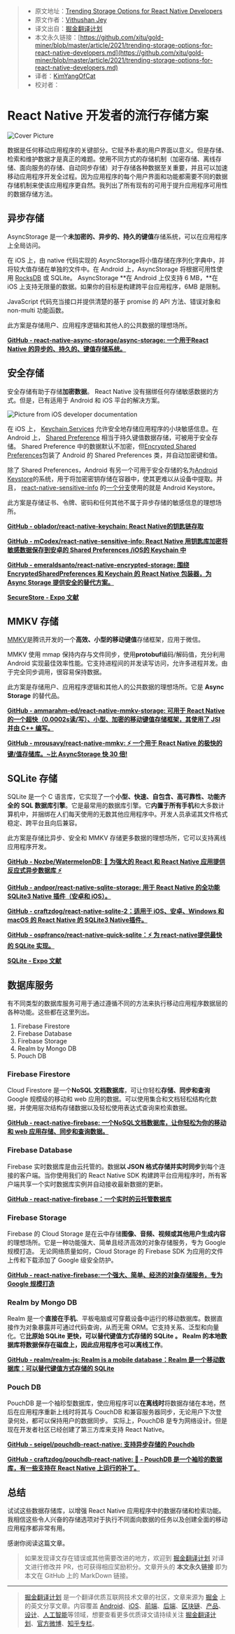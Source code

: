 > - 原文地址：[Trending Storage Options for React Native Developers](https://javascript.plainenglish.io/trending-storage-options-for-react-native-developers-8671fbffb686)
> - 原文作者：[Vithushan Jey](https://medium.com/@vithushjeytharma)
> - 译文出自：[掘金翻译计划](https://github.com/xitu/gold-miner)
> - 本文永久链接：[https://github.com/xitu/gold-miner/blob/master/article/2021/trending-storage-options-for-react-native-developers.md](https://github.com/xitu/gold-miner/blob/master/article/2021/trending-storage-options-for-react-native-developers.md)
> - 译者：[KimYangOfCat](https://github.com/KimYangOfCat)
> - 校对者：

# React Native 开发者的流行存储方案

![Cover Picture](https://cdn-images-1.medium.com/max/4480/1*4L_oTx-TV7euxNgR-_8w9A.png)

数据是任何移动应用程序的关键部分。它赋予朴素的用户界面以意义。但是存储、检索和维护数据才是真正的难题。使用不同方式的存储机制（加密存储、离线存储、面向服务的存储、自动同步存储）对于存储各种数据至关重要，并且可以加速移动应用程序开发全过程。因为应用程序的每个用户界面和功能都需要不同的数据存储机制来使该应用程序更自然。我列出了所有现有的可用于提升应用程序可用性的数据存储方法。

## 异步存储

AsyncStorage 是一个**未加密的、异步的、持久的键值**存储系统，可以在应用程序上全局访问。

在 iOS 上，由 native 代码实现的 AsyncStorage将小值存储在序列化字典中，并将较大值存储在单独的文件中。在 Android 上，AsyncStorage 将根据可用性使用 [RocksDB](http://rocksdb.org/) 或 SQLite。 AsyncStorage **在 Android 上仅支持 6 MB，**在 iOS 上支持无限量的数据。如果你的目标是构建跨平台应用程序，6MB 是限制。

JavaScript 代码充当接口并提供清楚的基于 promise 的 API 方法、错误对象和 non-multi 功能函数。

此方案是存储用户、应用程序逻辑和其他人的公共数据的理想场所。

[**GitHub - react-native-async-storage/async-storage: 一个用于React Native 的异步的、持久的、键值存储系统。**](https://github.com/react-native-async-storage/async-storage)

## 安全存储

安全存储有助于存储**加密数据**。 React Native 没有捆绑任何存储敏感数据的方式。但是，已有适用于 Android 和 iOS 平台的解决方案。

![Picture from iOS developer documentation](https://cdn-images-1.medium.com/max/2000/1*rQu7_2pJ0VwNqOMe92rbCA.png)

在 iOS 上， [Keychain Services](https://developer.apple.com/documentation/security/keychain_services) 允许安全地存储应用程序的小块敏感信息。在 Android 上， [Shared Preference](https://developer.android.com/reference/android/content/SharedPreferences) 相当于持久键值数据存储，可被用于安全存储。 Shared Preference 中的数据默认不加密，但[Encrypted Shared Preferences](https://developer.android.com/topic/security/data)包装了 Android 的 Shared Preferences 类，并自动加密键和值。

除了 Shared Preferences，Android 有另一个可用于安全存储的名为[Android Keystore](https://developer.android.com/training/articles/keystore)的系统，用于将加密密钥存储在容器中，使其更难以从设备中提取。并且， [react-native-sensitive-info](https://github.com/mCodex/react-native-sensitive-info) 的[一个分支](https://github.com/mCodex/react-native-sensitive-info/tree/keystore)使用的就是 Android Keystore。

此方案是存储证书、令牌、密码和任何其他不属于异步存储的敏感信息的理想场所。

[**GitHub - oblador/react-native-keychain: React Native的钥匙链存取**](https://github.com/oblador/react-native-keychain)

[**GitHub - mCodex/react-native-sensitive-info: React Native 用钥匙库加密将敏感数据保存到安卓的 Shared Preferences /iOS的 Keychain 中**](https://github.com/mCodex/react-native-sensitive-info)

[**GitHub - emeraldsanto/react-native-encrypted-storage: 围绕EncryptedSharedPreferences 和 Keychain 的 React Native 包装器，为 Async Storage 提供安全的替代方案。**](https://github.com/emeraldsanto/react-native-encrypted-storage)

[**SecureStore - Expo 文献**](https://docs.expo.io/versions/latest/sdk/securestore/)

## MMKV 存储

[MMKV](https://github.com/Tencent/MMKV)是腾讯开发的一个**高效、小型的移动键值**存储框架，应用于微信。

MMKV 使用 mmap 保持内存与文件同步，使用**protobuf**编码/解码值，充分利用 Android 实现最佳效率性能。它支持进程间的并发读写访问，允许多进程并发。由于完全同步调用，很容易保持数据。

此方案是存储用户、应用程序逻辑和其他人的公共数据的理想场所。它是 **Async Storage** 的替代品。

[**GitHub - ammarahm-ed/react-native-mmkv-storage: 可用于 React Native 的一个超快（0.0002s读/写）、小型、加密的移动键值存储框架，其使用了 JSI 并由 C++ 编写。**](https://github.com/ammarahm-ed/react-native-mmkv-storage)

[**GitHub - mrousavy/react-native-mmkv: ⚡️ 一个用于 React Native 的极快的键/值存储库。~比 AsyncStorage 快 30 倍!**](https://github.com/mrousavy/react-native-mmkv)

## SQLite 存储

SQLite 是一个 C 语言库，它实现了一个**小型、快速、自包含、高可靠性、功能齐全的 SQL 数据库引擎**。它是最常用的数据库引擎。它**内置于所有手机**和大多数计算机中，并捆绑在人们每天使用的无数其他应用程序中。开发人员承诺其文件格式稳定、跨平台且向后兼容。

此方案是存储比异步、安全和 MMKV 存储更多数据的理想场所，它可以支持离线应用程序开发。

[**GitHub - Nozbe/WatermelonDB: 🍉 为强大的 React 和 React Native 应用提供反应式异步数据库 ⚡️**](https://github.com/Nozbe/WatermelonDB)

[**GitHub - andpor/react-native-sqlite-storage: 用于 React Native 的全功能 SQLite3 Native 插件（安卓和 iOS）。**](https://github.com/andpor/react-native-sqlite-storage)

[**GitHub - craftzdog/react-native-sqlite-2：适用于 iOS、安卓、Windows 和 macOS 的 React Native 的 SQLite3 Native插件。**](https://github.com/craftzdog/react-native-sqlite-2)

[**GitHub - ospfranco/react-native-quick-sqlite：⚡️ 为 react-native提供最快的 SQLite 实现。**](https://github.com/ospfranco/react-native-quick-sqlite)

[**SQLite - Expo 文献**](https://docs.expo.dev/versions/v42.0.0/sdk/sqlite/)

## 数据库服务

有不同类型的数据库服务可用于通过遵循不同的方法来执行移动应用程序数据层的各种功能。这些都在这里列出。

1. Firebase Firestore
2. Firebase Database
3. Firebase Storage
4. Realm by Mongo DB
5. Pouch DB

### Firebase Firestore

Cloud Firestore 是一个**NoSQL 文档数据库**，可让你轻松**存储、同步和查询**Google 规模级的移动和 web 应用的数据。可以使用集合和文档轻松结构化数据，并使用层次结构存储数据以及轻松使用表达式查询来检索数据。

[**GitHub - react-native-firebase: 一个NoSQL文档数据库，让你轻松为你的移动和 web 应用存储、同步和查询数据。**](https://github.com/invertase/react-native-firebase/tree/master/packages/firestore)

### Firebase Database

Firebase 实时数据库是由云托管的。数据**以 JSON 格式存储并实时同步**到每个连接的客户端。当你使用我们的 React Native SDK 构建跨平台应用程序时，所有客户端共享一个实时数据库实例并自动接收最新数据的更新。

[**GitHub - react-native-firebase：一个实时的云托管数据库**](https://github.com/invertase/react-native-firebase/tree/master/packages/database)

### Firebase Storage

Firebase 的 Cloud Storage 是在云中存储**图像、音频、视频或其他用户生成内容**的理想场所。它是一种功能强大、简单且经济高效的对象存储服务，专为 Google 规模打造。 无论网络质量如何，Cloud Storage 的 Firebase SDK 为应用的文件上传和下载添加了 Google 级安全防护。

[**GitHub - react-native-firebase:一个强大、简单、经济的对象存储服务，专为 Google 规模打造**](https://github.com/invertase/react-native-firebase/tree/master/packages/storage)

### Realm by Mongo DB

Realm 是一个**直接在手机**、平板电脑或可穿戴设备中运行的移动数据库。数据直接作为对象暴露并可通过代码查询，从而无需 ORM。它支持关系、泛型和向量化。它**比原始 SQLite 更快，**可以替代**键值方式存储的 SQLite **。 Realm 的本地数据库将数据保存在磁盘上，因此应用程序也**可以离线工作**。

[**GitHub - realm/realm-js: Realm is a mobile database：Realm 是一个移动数据库：可以替代键值方式存储的 SQLite**](https://github.com/realm/realm-js)

### Pouch DB

PouchDB 是一个袖珍型数据库，使应用程序可以**在离线时**将数据存储在本地，然后在应用程序重新上线时将其与 CouchDB 和兼容服务器同步，无论用户下次登录何处，都可以保持用户的数据同步。 实际上，PouchDB 是专为网络设计。但是现在开发者社区已经创建了第三方库来支持 React Native。

[**GitHub - seigel/pouchdb-react-native:  支持异步存储的 Pouchdb**](https://github.com/seigel/pouchdb-react-native)

[**GitHub - craftzdog/pouchdb-react-native: 🐨 - PouchDB 是一个袖珍的数据库，有一些支持在 React Native 上运行的补丁。**](https://github.com/craftzdog/pouchdb-react-native)

## 总结

试试这些数据存储库，以增强 React Native 应用程序中的数据存储和检索功能。我相信这些令人兴奋的存储选项对于执行不同面向数据的任务以及创建全面的移动应用程序都非常有用。

感谢你阅读这篇文章。

> 如果发现译文存在错误或其他需要改进的地方，欢迎到 [掘金翻译计划](https://github.com/xitu/gold-miner) 对译文进行修改并 PR，也可获得相应奖励积分。文章开头的 **本文永久链接** 即为本文在 GitHub 上的 MarkDown 链接。

---

> [掘金翻译计划](https://github.com/xitu/gold-miner) 是一个翻译优质互联网技术文章的社区，文章来源为 [掘金](https://juejin.im) 上的英文分享文章。内容覆盖 [Android](https://github.com/xitu/gold-miner#android)、[iOS](https://github.com/xitu/gold-miner#ios)、[前端](https://github.com/xitu/gold-miner#%E5%89%8D%E7%AB%AF)、[后端](https://github.com/xitu/gold-miner#%E5%90%8E%E7%AB%AF)、[区块链](https://github.com/xitu/gold-miner#%E5%8C%BA%E5%9D%97%E9%93%BE)、[产品](https://github.com/xitu/gold-miner#%E4%BA%A7%E5%93%81)、[设计](https://github.com/xitu/gold-miner#%E8%AE%BE%E8%AE%A1)、[人工智能](https://github.com/xitu/gold-miner#%E4%BA%BA%E5%B7%A5%E6%99%BA%E8%83%BD)等领域，想要查看更多优质译文请持续关注 [掘金翻译计划](https://github.com/xitu/gold-miner)、[官方微博](http://weibo.com/juejinfanyi)、[知乎专栏](https://zhuanlan.zhihu.com/juejinfanyi)。
